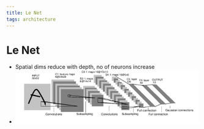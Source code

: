 ```yaml
---
title: Le Net
tags: architecture
---
```


# Le Net
- Spatial dims reduce with depth, no of neurons increase
- ![im](assets/Pasted%20Image%2020220306115954.png)



































































